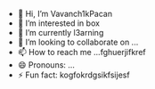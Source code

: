 - 👋 Hi, I’m Vavanch1kPacan
- 👀 I’m interested in box
- 🌱 I’m currently l3arning 
- 💞️ I’m looking to collaborate on ...
- 📫 How to reach me ...fghuerjifkref
- 😄 Pronouns: ...
- ⚡ Fun fact: kogfokrdgsikfsijesf
<!---
VavanchikPacan/VavanchikPacan is a ✨ special ✨ repository because its `README.md` (this file) appears on your GitHub profile.
You can click the Preview link to take a look at your changes.
--->
